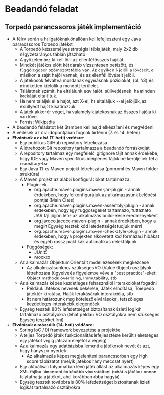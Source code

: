 # Beadandó feladat
## Torpedó parancssoros játék implementáció

* A félév során a hallgatóknak önállóan kell lefejleszteni egy Java parancssoros Torpedó játékot
    * A Torpedó kétszemélyes stratégiai táblajáték, mely 2x2 db négyzetarányos táblán játszható
    * A győzelemhez ki kell lőni az ellenfél összes hajóját
    * Mindkét játékos előtt két darab vízszintesen betűzött, és függőlegesen számozott tábla van. Az egyiken ő jelöli a lövéseit, a másikon a saját hajói vannak, és az ellenfél lövéseit jelöli.
    * A játékosok felváltva mondanak egymásnak pozíciókat, (pl. A3) és mindketten kijelölik a mondott területet.
    * Találatnak számít, ha eltalálunk egy hajót, süllyedésnek, ha minden kockáját eltaláltuk.
    * Ha nem találjuk el a hajót, azt X-el, ha eltaláljuk +-al jelöljük, az elsüllyedt hajót kisatírozzuk.
    * A játék akkor ér véget, ha valamelyik játékosnak az összes hajója ki van lőve.
    * Forrás: [Wikipedia](https://hu.wikipedia.org/wiki/Torped%C3%B3_(j%C3%A1t%C3%A9k))
* A beadandó feladatot két ütemben kell majd elkészíteni és megvédeni
* A védések az óra időpontjában fognak történni (7. és 14. héten)
* **Elvárások az első (7. heti) védésre:**
    * Egy publikus GitHub repository létrehozása
    * A létrehozott Git repository tartalmazza a beadandó forráskódját
    * A repository tartalmaz egy megfelelő .gitignore fájlt annak érdekébe, hogy IDE vagy Maven specifikus ideiglenes fájlok ne kerüljenek fel a repository-ba
    * Egy Java 11-es Maven projekt létrehozása (pom.xml és Maven folder struktúra)
    * A Maven projekt az alábbi konfigurációkat tartalmazza:
        * Plugin-ek:
            * org.apache.maven.plugins.maven-jar-plugin - annak érdekében, hogy felkonfiguráljuk az alkalmazásunk belépési pontját (Main Class)
            * org.apache.maven.plugins.maven-assembly-plugin - annak érdekében, hogy egy függőségeket tartalmazó, futtatható JAR fájl jöjjön létre az alkalmazás build-elése eredményeként
            * org.jacoco.jacoco-maven-plugin - annak érdekében, hogy a megírt Egység tesztek kód lefedettségét tudjuk mérni
            * org.apache.maven.plugins.maven-checkstyle-plugin - annak érdekében, hogy a projekten elkövetett kód formázási hibákat és egyéb rossz praktikák automatikus detektáljunk
        * Függőségek:
            * JUnit5
            * Mockito
    * Az alkalmazás Objektum Orientált modellezésének megkezdése
        * Az alkalmazásunkhoz szükséges VO (Value Object) osztályok létrehozása (ügyelve és figyelembe véve a "best practice"-eket: Object methods overriding, Immutability, stb)
    * Az alkalmazás képes kezdetleges felhasználói interakciókat fogadni
        * Például: Játékos nevének bekérése, Játék elindítása, Torepedó játéktér kiiratása, Hajók lerakásának interakciója, stb
        * Itt nem határozunk meg kötelező elvárásokat, tetszőleges kezdetleges interakciók elegendőek
    * Egység tesztek 80% lefedettséget biztosítanak üzleti logikát tartalmazó osztályokra (tehát például VO osztályokra nem szükséges Egység teszteket írni)
* **Elvárások a második (14. heti) védésre:**
    * Spring IoC / DI framework bevezetése a projektbe
    * A teljes Torpedó játék funkcionalitás lefejlesztésre került (lehetséges egy játékot végig játszani elejétől a végéig)
    * Az alkalmazás egy adatbázisba lementi a játékosok nevét és azt, hogy hányszor nyertek
        * Az alkalmazás képes megjeleníteni parancssorban egy high score táblázatot (melyik játékos hány meccset nyert)
    * Egy aktuálisan folyamatban lévő játék állást az alkalmazás képes egy XML fájlba kimenteni és később visszatölteni (tehát a játékos onnan folytathatja a játékot, ahol korábban abba hagyta)
    * Egység tesztek továbbra is 80% lefedettséget biztosítanak üzleti logikát tartalmazó osztályokra